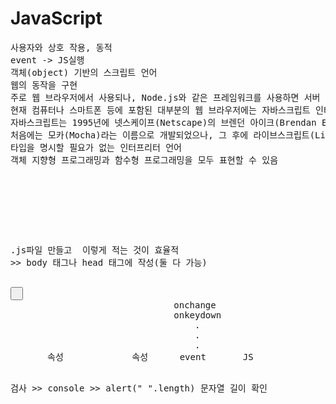 <h1>JavaScript</h1>
<pre>사용자와 상호 작용, 동적
event -> JS실행
객체(object) 기반의 스크립트 언어
웹의 동작을 구현
주로 웹 브라우저에서 사용되나, Node.js와 같은 프레임워크를 사용하면 서버 측 프로그래밍에서도 사용할 수 있음
현재 컴퓨터나 스마트폰 등에 포함된 대부분의 웹 브라우저에는 자바스크립트 인터프리터가 내장되어 있음
자바스크립트는 1995년에 넷스케이프(Netscape)의 브렌던 아이크(Brendan Eich)에 의해 만들어짐
처음에는 모카(Mocha)라는 이름으로 개발되었으나, 그 후에 라이브스크립트(LiveScript), 최종적으로는 자바스크립트(JavaScript)라는 이름으로 변경
타입을 명시할 필요가 없는 인터프리터 언어
객체 지향형 프로그래밍과 함수형 프로그래밍을 모두 표현할 수 있음
</pre>
<br>
<br>
<pre>            
<script>             HTML <script> 태그 사이에 JS 작성 
    document.write();     
    document.querySelector("myclass").style.backgroundColor=" ";
    document.querySelector("myclass").style.color=" ";
</script>


.js파일 만들고 <script src= " .js"></script> 이렇게 적는 것이 효율적      >> body 태그나 head 태그에 작성(둘 다 가능)

<input type="button" value=" " onclick="alert('HI')">
                               onchange
                               onkeydown
                                   .
                                   .
                                   .                            
       속성             속성      event       JS
       
검사 >> console >> alert(" ".length) 문자열 길이 확인
</pre>

